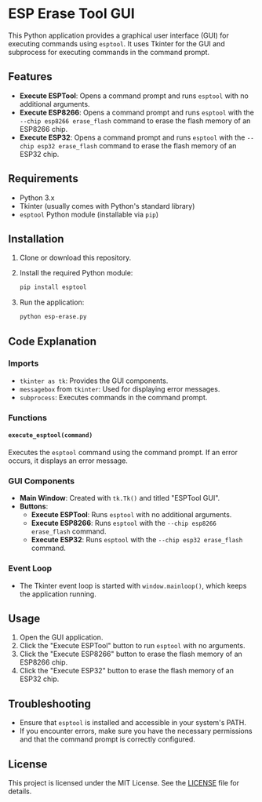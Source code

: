 # ESP Erase Tool GUI

This Python application provides a graphical user interface (GUI) for executing commands using `esptool`. It uses Tkinter for the GUI and subprocess for executing commands in the command prompt.

## Features

- **Execute ESPTool**: Opens a command prompt and runs `esptool` with no additional arguments.
- **Execute ESP8266**: Opens a command prompt and runs `esptool` with the `--chip esp8266 erase_flash` command to erase the flash memory of an ESP8266 chip.
- **Execute ESP32**: Opens a command prompt and runs `esptool` with the `--chip esp32 erase_flash` command to erase the flash memory of an ESP32 chip.

## Requirements

- Python 3.x
- Tkinter (usually comes with Python's standard library)
- `esptool` Python module (installable via `pip`)

## Installation

1. Clone or download this repository.
2. Install the required Python module:

    ```bash
    pip install esptool
    ```

3. Run the application:

    ```bash
    python esp-erase.py
    ```
    
## Code Explanation

### Imports

- `tkinter as tk`: Provides the GUI components.
- `messagebox` from `tkinter`: Used for displaying error messages.
- `subprocess`: Executes commands in the command prompt.

### Functions

#### `execute_esptool(command)`

Executes the `esptool` command using the command prompt. If an error occurs, it displays an error message.

### GUI Components

- **Main Window**: Created with `tk.Tk()` and titled "ESPTool GUI".
- **Buttons**:
  - **Execute ESPTool**: Runs `esptool` with no additional arguments.
  - **Execute ESP8266**: Runs `esptool` with the `--chip esp8266 erase_flash` command.
  - **Execute ESP32**: Runs `esptool` with the `--chip esp32 erase_flash` command.

### Event Loop

- The Tkinter event loop is started with `window.mainloop()`, which keeps the application running.

## Usage

1. Open the GUI application.
2. Click the "Execute ESPTool" button to run `esptool` with no arguments.
3. Click the "Execute ESP8266" button to erase the flash memory of an ESP8266 chip.
4. Click the "Execute ESP32" button to erase the flash memory of an ESP32 chip.

## Troubleshooting

- Ensure that `esptool` is installed and accessible in your system's PATH.
- If you encounter errors, make sure you have the necessary permissions and that the command prompt is correctly configured.

## License

This project is licensed under the MIT License. See the [LICENSE](LICENSE) file for details.
